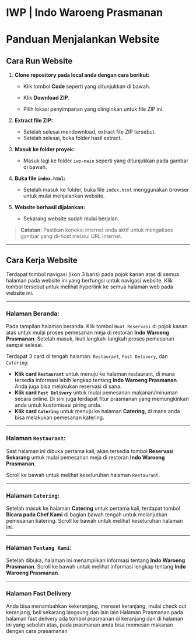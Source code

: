 # IWP | Indo Waroeng Prasmanan 
# Panduan Menjalankan Website

## Cara Run Website

1. **Clone repository pada local anda dengan cara berikut:**
   - Klik tombol **Code** seperti yang ditunjukkan di bawah.
   
   
   - Klik **Download ZIP**.


   - Pilih lokasi penyimpanan yang diinginkan untuk file ZIP ini.


2. **Extract file ZIP:**
   - Setelah selesai mendownload, extract file ZIP tersebut.
   - Setelah selesai, buka folder hasil extract.


3. **Masuk ke folder proyek:**
   - Masuk lagi ke folder `iwp-main` seperti yang ditunjukkan pada gambar di bawah.

4. **Buka file `index.html`:**
   - Setelah masuk ke folder, buka file `index.html` menggunakan browser untuk mulai menjalankan website.


5. **Website berhasil dijalankan:**
   - Sekarang website sudah mulai berjalan.


> **Catatan:**
> Pastikan koneksi internet anda aktif untuk mengakses gambar yang di-host melalui URL internet.

---

## Cara Kerja Website

Terdapat tombol navigasi (ikon 3 baris) pada pojok kanan atas di semua halaman pada website ini yang berfungsi untuk navigasi website. Klik tombol tersebut untuk melihat hyperlink ke semua halaman web pada website ini.

---

### Halaman Beranda:

Pada tampilan halaman beranda. Klik tombol `Buat Reservasi` di pojok kanan atas untuk mulai proses pemesanan meja di restoran **Indo Waroeng Prasmanan**. Setelah masuk, ikuti langkah-langkah proses pemesanan sampai selesai. 

Terdapat 3 card di tengah halaman: `Restaurant`, `Fast Delivery`, dan `Catering`:
- **Klik card `Restaurant`** untuk menuju ke halaman restaurant, di mana tersedia informasi lebih lengkap tentang **Indo Waroeng Prasmanan**. Anda juga bisa melakukan reservasi di sana.
- **Klik card `Fast Delivery`** untuk mulai pemesanan makanan/minuman secara online. Di sini juga terdapat fitur prasmanan yang memungkinkan anda untuk kustomisasi piring anda.
- **Klik card `Catering`** untuk menuju ke halaman **Catering**, di mana anda bisa melakukan pemesanan katering.

---

### Halaman `Restaurant`:
Saat halaman ini dibuka pertama kali, akan tersedia tombol **Reservasi Sekarang** untuk mulai pemesanan meja di restoran **Indo Waroeng Prasmanan**.


Scroll ke bawah untuk melihat keseluruhan halaman `Restaurant`.

---

### Halaman `Catering`:
Setelah masuk ke halaman **Catering** untuk pertama kali, terdapat tombol **Bicara pada Chef Kami** di bagian bawah tengah untuk melanjutkan pemesanan katering. Scroll ke bawah untuk melihat keseluruhan halaman ini.

---

### Halaman `Tentang Kami`:
Setelah dibuka, halaman ini menampilkan informasi tentang **Indo Waroeng Prasmanan**. Scroll ke bawah untuk melihat informasi lengkap tentang **Indo Waroeng Prasmanan**.

---

### Halaman Fast Delivery
Anda bisa menambahkan kekeranjang, mereset keranjang, mulai check out keranjang, beli sekarang langsung dan lain lain
Halaman Prasmanan
pada halaman fast delivery ada tombol prasmanan di keranjang dan di halaman ini yang sebelah atas, pada prasmanan anda bisa memesan makanan dengan cara prasamanan

